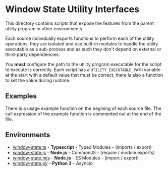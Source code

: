 # Window State Utility Interfaces

This directory contains scripts that expose the features from the parent utility program in other environments.

Each source individually exports functions to perform each of the utility operations, they are isolated and use built-in modules to handle the utility executable as a sub-process and as such they don't depend on external or third-party dependencies.

You **must** configure the path to the utility program executable for the script to execute is correctly. Each script has a `UTILITY_EXECUTABLE_PATH` variable at the start with a default value that must be correct, there is also a function to set the value during runtime.

## Examples

There is a usage example function on the begining of each source file. The call expression of the example function is commented out at the end of the file.

## Environments

 - [window-state.ts](./window-state.ts) - **Typescript** - Typed Modules - (imports / export)
 - [window-state.js](./window-state.js) - **Node.js** - CommonJS - (require / module.exports)
 - [window-state.mjs](./window-state.mjs) - **Node.js** - ES Modules - (import / export)
 - [window-state.py](./window-state.py) - **Python 3** - Asyncio
